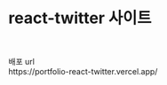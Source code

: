 <h1>react-twitter 사이트</h1>
<br />

<p>배포 url
<br/>https://portfolio-react-twitter.vercel.app/ </p>

